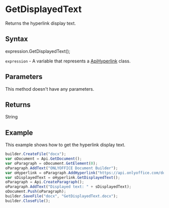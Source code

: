 # GetDisplayedText

Returns the hyperlink display text.

## Syntax

expression.GetDisplayedText();

`expression` - A variable that represents a [ApiHyperlink](../ApiHyperlink.md) class.

## Parameters

This method doesn't have any parameters.

## Returns

String

## Example

This example shows how to get the hyperlink display text.

```javascript
builder.CreateFile("docx");
var oDocument = Api.GetDocument();
var oParagraph = oDocument.GetElement(0);
oParagraph.AddText("ONLYOFFICE Document Builder");
var oHyperlink = oParagraph.AddHyperlink("https://api.onlyoffice.com/docbuilder/basic");
var sDisplayedText = oHyperlink.GetDisplayedText();
oParagraph = Api.CreateParagraph();
oParagraph.AddText("Displayed text: " + sDisplayedText);
oDocument.Push(oParagraph);
builder.SaveFile("docx", "GetDisplayedText.docx");
builder.CloseFile();
```